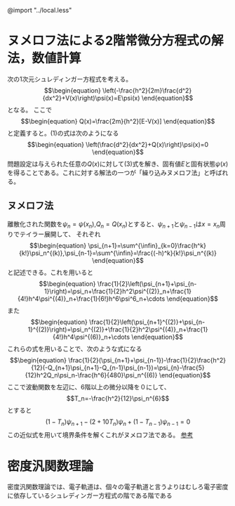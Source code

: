 @import "../local.less"
# ヌメロフ法による2階常微分方程式の解法，数値計算

次の1次元シュレディンガー方程式を考える。
$$\begin{equation}
  \left(-\frac{h^2}{2m}\frac{d^2}{dx^2}+V(x)\right)\psi(x)=E\psi(x)
\end{equation}$$
となる。
ここで
$$\begin{equation}
  Q(x)=\frac{2m}{h^2}[E-V(x)]
\end{equation}$$
と定義すると。(1)の式は次のようになる
$$\begin{equation}
  \left(\frac{d^2}{dx^2}+Q(x)\right)\psi(x)=0
\end{equation}$$
問題設定は与えられた任意の$Q(x)$に対して(3)式を解き、固有値$E$と固有状態$\psi(x)$を得ることである。これに対する解法の一つが「繰り込みヌメロフ法」と呼ばれる。
## ヌメロフ法
離散化された関数を$\psi_n=\psi(x_n)$,$Q_n=Q(x_n)$とすると、$\psi_{n+1}$と$\psi_{n-1}$は$x=x_n$周りでテイラー展開して、
それぞれ
$$\begin{equation}
  \psi_{n+1}=\sum^{\infin}_{k=0}\frac{h^k}{k!}\psi_n^{(k)},\psi_{n-1}=\sum^{\infin}=\frac{(-h)^k}{k!}\psi_n^{(k)}
\end{equation}$$
と記述できる。これを用いると
$$\begin{equation}
  \frac{1}{2}\left(\psi_{n+1}+\psi_{n-1}\right)=\psi_n+\frac{1}{2}h^2\psi^{(2)}_n+\frac{1}{4!}h^4\psi^{(4)}_n+\frac{1}{6!}h^6\psi^6_n+\cdots
\end{equation}$$
また
$$\begin{equation}
  \frac{1}{2}\left(\psi_{n+1}^{(2)}+\psi_{n-1}^{(2)}\right)=\psi_n^{(2)}+\frac{1}{2}h^2\psi^{(4)}_n+\frac{1}{4!}h^4\psi^{(6)}_n+\cdots
\end{equation}$$
これらの式を用いることで、次のような式になる
$$\begin{equation}
  \frac{1}{2}(\psi_{n+1}+\psi_{n-1})-\frac{1}{2}\frac{h^2}{12}(-Q_{n+1}\psi_{n+1}-Q_{n-1}\psi_{n-1})=\psi_{n}-\frac{5}{12}h^2Q_n\psi_n-\frac{h^6}{480}\psi_n^{(6)}
\end{equation}$$
ここで波動関数を左辺に、6階以上の微分以降を０にして、
$$T_n=-\frac{h^2}{12}\psi_n^{6}$$
とすると
$$\begin{equation}
  (1-T_n)\psi_{n+1}-(2+10T_n)\psi_n+(1-T_{n-1})\psi_{n-1}=0
\end{equation}$$
この近似式を用いて境界条件を解くこれがヌメロフ法である。
[参考](https://qiita.com/sci_Haru/items/338a5bb68ce17189917b)

# 密度汎関数理論

密度汎関数理論では、電子軌道は、個々の電子軌道と言うよりはむしろ電子密度に依存しているシュレディンガー方程式の階である階である